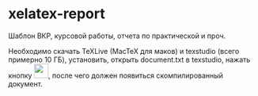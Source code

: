 # xelatex-report

Шаблон ВКР, курсовой работы, отчета по практической и проч.

Необходимо скачать TeXLive (MacTeX для маков) и texstudio (всего примерно 10 ГБ), установить, открыть document.txt в texstudio, нажать кнопку <img width="29" src="https://user-images.githubusercontent.com/70258211/231799898-7bc17df1-2cb1-495c-b856-e23343912f64.png">, после чего должен появиться скомпилированный документ.
 
